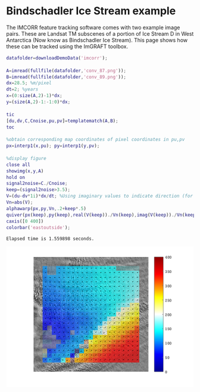 

Bindschadler Ice Stream example
==========================================================

The IMCORR feature tracking software comes with two example image pairs. These are Landsat TM subscenes of a portion of Ice Stream D in West Antarctica (Now know as Bindschadler Ice Stream). This page shows how these can be tracked using the ImGRAFT toolbox.

```matlab
datafolder=downloadDemoData('imcorr');

A=imread(fullfile(datafolder,'conv_87.png'));
B=imread(fullfile(datafolder,'conv_89.png'));
dx=28.5; %m/pixel
dt=2; %years
x=(0:size(A,2)-1)*dx;
y=(size(A,2)-1:-1:0)*dx;

tic
[du,dv,C,Cnoise,pu,pv]=templatematch(A,B);
toc

%obtain corresponding map coordinates of pixel coordinates in pu,pv
px=interp1(x,pu); py=interp1(y,pv);

%display figure
close all
showimg(x,y,A)
hold on
signal2noise=C./Cnoise;
keep=(signal2noise>3.5);
V=(du-dv*1i)*dx/dt; %Using imaginary values to indicate direction (for convenience).
Vn=abs(V);
alphawarp(px,py,Vn,.2+keep*.5)
quiver(px(keep),py(keep),real(V(keep))./Vn(keep),imag(V(keep))./Vn(keep),0.2,'k') %arrows show direction.
caxis([0 400])
colorbar('eastoutside');
```

```
Elapsed time is 1.559898 seconds.

```
    
![IMAGE](demobindschadler_01.png)
